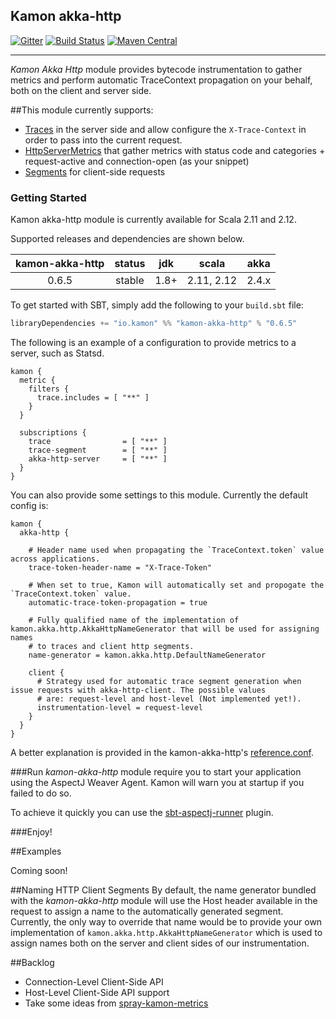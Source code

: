 Kamon akka-http
--------------------
[![Gitter](https://badges.gitter.im/Join%20Chat.svg)](https://gitter.im/kamon-io/Kamon?utm_source=badge&utm_medium=badge&utm_campaign=pr-badge&utm_content=badge)
[![Build Status](https://api.travis-ci.org/kamon-io/kamon-akka-http.png)](https://travis-ci.org/kamon-io/kamon-akka-http/builds)
[![Maven Central](https://maven-badges.herokuapp.com/maven-central/io.kamon/kamon-akka-http_2.12/badge.svg)](https://maven-badges.herokuapp.com/maven-central/io.kamon/kamon-akka-http_2.12)

--------------------

*Kamon Akka Http* module provides bytecode instrumentation to gather metrics and perform automatic TraceContext propagation on your behalf, both on the client and server side.

##This module currently supports:
* [Traces] in the server side and allow configure the ```X-Trace-Context``` in order to pass into the current request.
* [HttpServerMetrics] that gather metrics with status code and categories + request-active and connection-open (as your snippet)
* [Segments] for client-side requests

### Getting Started

Kamon akka-http module is currently available for Scala 2.11 and 2.12.

Supported releases and dependencies are shown below.

| kamon-akka-http  | status | jdk  | scala            | akka   |
|:------:|:------:|:----:|------------------|:------:|
|  0.6.5 | stable | 1.8+ |  2.11, 2.12  | 2.4.x |

To get started with SBT, simply add the following to your `build.sbt`
file:

```scala
libraryDependencies += "io.kamon" %% "kamon-akka-http" % "0.6.5"
```

The following is an example of a configuration to provide metrics to a server, such as Statsd.

```
kamon {
  metric {
    filters {
      trace.includes = [ "**" ]
    }
  }

  subscriptions {
    trace                = [ "**" ]
    trace-segment        = [ "**" ]
    akka-http-server     = [ "**" ]
  }
}
```

You can also provide some settings to this module. Currently the default config is:

```
kamon {
  akka-http {

    # Header name used when propagating the `TraceContext.token` value across applications.
    trace-token-header-name = "X-Trace-Token"

    # When set to true, Kamon will automatically set and propogate the `TraceContext.token` value.
    automatic-trace-token-propagation = true

    # Fully qualified name of the implementation of kamon.akka.http.AkkaHttpNameGenerator that will be used for assigning names
    # to traces and client http segments.
    name-generator = kamon.akka.http.DefaultNameGenerator

    client {
      # Strategy used for automatic trace segment generation when issue requests with akka-http-client. The possible values
      # are: request-level and host-level (Not implemented yet!).
      instrumentation-level = request-level
    }
  }
}
```

A better explanation is provided in the kamon-akka-http's [reference.conf].

###Run
*kamon-akka-http* module require you to start your application using the AspectJ Weaver Agent. Kamon will warn you at startup if you failed to do so.

To achieve it quickly you can use the [sbt-aspectj-runner] plugin.

###Enjoy!

##Examples

Coming soon!

##Naming HTTP Client Segments
By default, the name generator bundled with the *kamon-akka-http* module will use the Host header available in the request to assign a name to the automatically generated segment. Currently, the only way to override that name would be to provide your own implementation of `kamon.akka.http.AkkaHttpNameGenerator` which is used to assign names both on the server and client sides of our instrumentation.

##Backlog
* Connection-Level Client-Side API
* Host-Level Client-Side API support
* Take some ideas from [spray-kamon-metrics]

[spray-kamon-metrics]: http://engineering.monsanto.com/2015/09/24/better-spray-metrics-with-kamon/
[Traces]: https://github.com/kamon-io/kamon-akka-http/blob/master/src/main/scala/kamon/akka/http/instrumentation/FlowWrapper.scala#L36-L49
[HttpServerMetrics]:https://github.com/kamon-io/Kamon/blob/master/kamon-core/src/main/scala/kamon/util/http/HttpServerMetrics.scala#L27
[Segments]:https://github.com/kamon-io/kamon-akka-http/blob/master/src/main/scala/kamon/akka/http/instrumentation/ClientRequestInstrumentation.scala#L32-L45
[sbt-aspectj-runner]: https://github.com/kamon-io/sbt-aspectj-runner
[reference.conf]: https://github.com/kamon-io/kamon-akka-http/blob/master/src/main/resources/reference.conf
